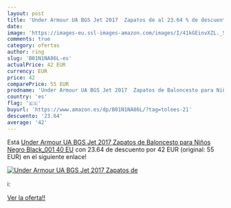 ```yaml
---
layout: post
title: 'Under Armour UA BGS Jet 2017  Zapatos de al 23.64 % de descuento'
date: 
image: 'https://images-eu.ssl-images-amazon.com/images/I/41kGEinvXZL._SL200_.jpg'
comments: true
category: ofertas
author: ring
slug: 'B01N1NA86L-es'
actualPrice: 42 EUR
currency: EUR
price: 42
comparePrice: 55 EUR
prodname: 'Under Armour UA BGS Jet 2017  Zapatos de Baloncesto para Niños  Negro  Black_001   40 EU'
country: 'es'
flag: '🇪🇸'
buyurl: 'https://www.amazon.es/dp/B01N1NA86L/?tag=tolees-21'
descuento: '23.64'
average: '42'
---
```


Está [Under Armour UA BGS Jet 2017  Zapatos de Baloncesto para Niños  Negro  Black_001   40 EU](https://www.amazon.es/dp/B01N1NA86L/?tag=tolees-21) con 23.64 de descuento por 42 EUR (original: 55 EUR) en el siguiente enlace!

[![Under Armour UA BGS Jet 2017  Zapatos de](https://images-eu.ssl-images-amazon.com/images/I/41kGEinvXZL._SL200_.jpg)](https://www.amazon.es/dp/B01N1NA86L/?tag=tolees-21)

ℹ️:


[Ver la oferta!!](https://www.amazon.es/dp/B01N1NA86L/?tag=tolees-21)
